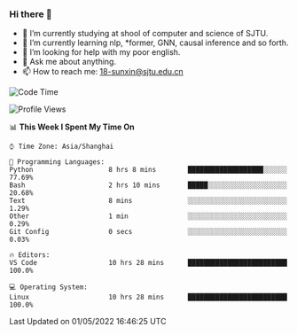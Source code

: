 ### Hi there 👋

<!--
**sunxin000/sunxin000** is a ✨ _special_ ✨ repository because its `README.md` (this file) appears on your GitHub profile.

Here are some ideas to get you started:

- 🔭 I’m currently working on ...
- 🌱 I’m currently learning ...
- 👯 I’m looking to collaborate on ...
- 🤔 I’m looking for help with ...
- 💬 Ask me about ...
- 📫 How to reach me: ...
- 😄 Pronouns: ...
- ⚡ Fun fact: ...
-->
- 🏫 I’m currently studying at shool of computer and science of SJTU.
- 🌱 I’m currently learning nlp, \*former, GNN, causal inference and so forth.
- 🤔 I’m looking for help with my poor english.
- 💬 Ask me about anything.
- 📫 How to reach me: 18-sunxin@sjtu.edu.cn
<!--START_SECTION:waka-->
![Code Time](http://img.shields.io/badge/Code%20Time-182%20hrs%2055%20mins-blue)

![Profile Views](http://img.shields.io/badge/Profile%20Views-8-blue)

📊 **This Week I Spent My Time On** 

```text
⌚︎ Time Zone: Asia/Shanghai

💬 Programming Languages: 
Python                   8 hrs 8 mins        ███████████████████░░░░░░   77.69% 
Bash                     2 hrs 10 mins       █████░░░░░░░░░░░░░░░░░░░░   20.68% 
Text                     8 mins              ░░░░░░░░░░░░░░░░░░░░░░░░░   1.29% 
Other                    1 min               ░░░░░░░░░░░░░░░░░░░░░░░░░   0.29% 
Git Config               0 secs              ░░░░░░░░░░░░░░░░░░░░░░░░░   0.03%

🔥 Editors: 
VS Code                  10 hrs 28 mins      █████████████████████████   100.0%

💻 Operating System: 
Linux                    10 hrs 28 mins      █████████████████████████   100.0%

```


 Last Updated on 01/05/2022 16:46:25 UTC
<!--END_SECTION:waka-->
